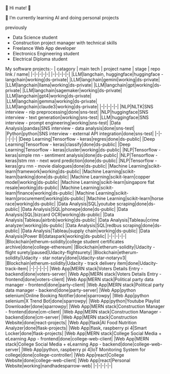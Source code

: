 👋 Hi mate! 👒

🌱 I’m currently learning AI and doing personal projects

previously

- Data Science student
- Construction project manager with technical skills
- Freelance Web App developer
- Electronics Engineering student
- Electrical Diploma student

My software projects:-
| catagory | main tech | project name | stage | repo link / name|
|-|-|-|-|-|
  |-|-|-|-|-|
  |LLM|langchain, huggingface|huggingface - langchain|working|ds-private|
  |LLM|langchain|gemini|working|ds-private|
  |LLM|langchain|llama|working|ds-private|
  |LLM|langchain|gpt|working|ds-private|
  |LLM|langchain|sagemaker|working|ds-private|
  |LLM|langchain|gpt4|working|ds-private|
  |LLM|langchain|gemma|working|ds-private|
  |LLM|langchain|claude3|working|ds-private|
  |-|-|-|-|-|
  |NLP|NLTK|SNS interview - nlp preprocessing|done|sns-test|
  |NLP|huggingface|SNS interview - text generation|working|sns-test|
  |LLM|huggingface|SNS interview - prompt engineering|working|sns-test|
  |Data Analysis|pandas|SNS interview - data analysis|done|sns-test|
  |Python|python|SNS interview - external API integration|done|sns-test|
  |-|-|-|-|-|
  |Deep Learning|Tensorflow - keras|regres|done|ds-public|
  |Deep Learning|Tensorflow - keras|classify|done|ds-public|
  |Deep Learning|Tensorflow - keras|cluster|working|ds-public|
  |NLP|Tensorflow - keras|simple rnn - sentiment analysis|done|ds-public|
  |NLP|Tensorflow - keras|lstm rnn - next word prediction|done|ds-public|
  |NLP|Tensorflow - keras|gru rnn - movie dialogues|done|ds-public|
  |Machine Learning|scikit-learn|framework|working|ds-public|
  |Machine Learning|scikit-learn|banking|done|ds-public|
  |Machine Learning|scikit-learn|copper model|working|ds-public|
  |Machine Learning|scikit-learn|singapore flat resale|working|ds-public|
  |Machine Learning|scikit-learn|finance|working|ds-public|
  |Machine Learning|scikit-learn|procurement|working|ds-public|
  |Machine Learning|scikit-learn|horse race|working|ds-public|
  |Data Analysis|SQL|youtube scraping|done|ds-public|
  |Data Analysis|SQL|phonepe|done|ds-public|
  |Data Analysis|SQL|bizcard OCR|working|ds-public|
  |Data Analysis|Tableau|airbnb|working|ds-public|
  |Data Analysis|Tableau|crime analyzer|working|ds-public|
  |Data Analysis|SQL|redbus scraping|done|ds-public|
  |Data Analysis|Tableau|supply chain|working|ds-public|
  |Data Analysis|Power BI|dataspark|working|ds-public|
  |-|-|-|-|-|
  |Blockchain|etherum-solidity|college student certificates archive|done|college-ethereum|
  |Blockchain|etherum-solidity|Udacity - flight surety|paused|Udacity-flightsurety|
  |Blockchain|etherum-solidity|Udacity - star notary|done|Udacity-star-notaryv3|
  |Blockchain|etherum-solidity|Udacity - track delivery item|done|Udacity-track-item|
  |-|-|-|-|-|
  |Web App|MERN stack|Voters Details Entry - backend|done|voters-server|
  |Web App|MERN stack|Voters Details Entry - frontend|done|voters-client|
  |Web App|MERN stack|Political party data manager - frontend|done|party-client|
  |Web App|MERN stack|Political party data manager - backend|done|party-server|
  |Web App|python selenium|Online Booking Notifier|done|sparrowpy|
  |Web App|python selenium|X Trend Bot|done|sparrowpy|
  |Web App|python|Youtube Playlist Downloader|done|sparrowpy|
  |Web App|MERN stack|Construction Manager - frontend|done|cm-client|
  |Web App|MERN stack|Construction Manager - backend|done|cm-server|
  |Web App|MERN stack|Construction Website|done|react-projects|
  |Web App|flask|AI Food Nutrition Analyzer|done|flask-projects|
  |Web App|flask, raspberry pi 4|Smart Locker|done|flask-projects|
  |Web App|MERN stack|College Social Media + eLearning App - frontend|done|college-web-client|
  |Web App|MERN stack|College Social Media + eLearning App - backend|done|college-web-server|
  |Web App|python, raspberry pi 4|IoT Monitoring System for college|done|college-controller|
  |Web App|react|College Website|done|college-web-client|
  |Web App|react|Personal Website|working|nandhadesparrow-web|
  |-|-|-|-|-|